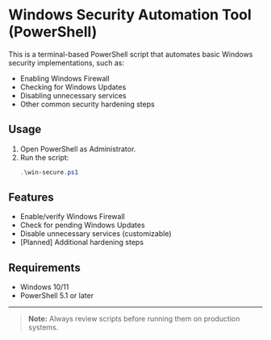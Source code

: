 # Windows Security Automation Tool (PowerShell)

This is a terminal-based PowerShell script that automates basic Windows security implementations, such as:
- Enabling Windows Firewall
- Checking for Windows Updates
- Disabling unnecessary services
- Other common security hardening steps

## Usage

1. Open PowerShell as Administrator.
2. Run the script:
   ```powershell
   .\win-secure.ps1
   ```

## Features
- Enable/verify Windows Firewall
- Check for pending Windows Updates
- Disable unnecessary services (customizable)
- [Planned] Additional hardening steps

## Requirements
- Windows 10/11
- PowerShell 5.1 or later

---

> **Note:** Always review scripts before running them on production systems.
